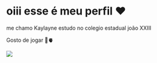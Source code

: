 # oiii esse é meu perfil ❤️
me chamo Kaylayne estudo no colegio estadual joão XXIII

Gosto de jogar 🏀🫀

![](https://media.tenor.com/3_JbmpMnm6MAAAAC/sports-sportsmanias.gif)
